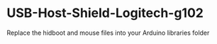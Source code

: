 # USB-Host-Shield-Logitech-g102

Replace the hidboot and mouse files into your Arduino libraries folder
